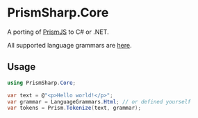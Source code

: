 # PrismSharp.Core

A porting of [PrismJS](https://github.com/PrismJS/prism) to C# or .NET.

All supported language grammars are [here](https://github.com/tatwd/prism-sharp/tree/main/PrismSharp.Core/Languages).


## Usage

```csharp
using PrismSharp.Core;

var text = @"<p>Hello world!</p>";
var grammar = LanguageGrammars.Html; // or defined yourself
var tokens = Prism.Tokenize(text, grammar);
```